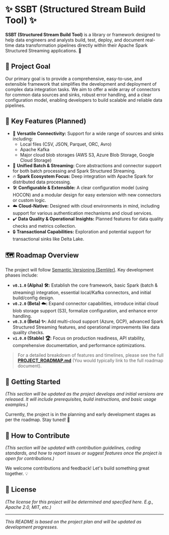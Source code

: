 # ✨ SSBT (Structured Stream Build Tool) ✨

**SSBT (Structured Stream Build Tool)** is a library or framework designed to help data engineers and analysts build, test, deploy, and document real-time data transformation pipelines directly within their Apache Spark Structured Streaming applications. 🚀

## 🎯 Project Goal

Our primary goal is to provide a comprehensive, easy-to-use, and extensible framework that simplifies the development and deployment of complex data integration tasks. We aim to offer a wide array of connectors for common data sources and sinks, robust error handling, and a clear configuration model, enabling developers to build scalable and reliable data pipelines.

## 🌟 Key Features (Planned)

* 🔌 **Versatile Connectivity:** Support for a wide range of sources and sinks including:
    * Local files (CSV, JSON, Parquet, ORC, Avro)
    * Apache Kafka
    * Major cloud blob storages (AWS S3, Azure Blob Storage, Google Cloud Storage)
* 🔄 **Unified Batch & Streaming:** Core abstractions and connector support for both batch processing and Spark Structured Streaming.
* 🔥 **Spark Ecosystem Focus:** Deep integration with Apache Spark for distributed data processing.
* 🛠️ **Configurable & Extensible:** A clear configuration model (using HOCON) and a modular design for easy extension with new connectors or custom logic.
* ☁️ **Cloud-Native:** Designed with cloud environments in mind, including support for various authentication mechanisms and cloud services.
* ✔️ **Data Quality & Operational Insights:** Planned features for data quality checks and metrics collection.
* 🔒 **Transactional Capabilities:** Exploration and potential support for transactional sinks like Delta Lake.

## 🗺️ Roadmap Overview

The project will follow [Semantic Versioning (SemVer)](https://semver.org/). Key development phases include:

* **`v0.1.0` (Alpha) 🛠️:** Establish the core framework, basic Spark (batch & streaming) integration, essential local/Kafka connectors, and initial build/config design.
* **`v0.2.0` (Beta) ☁️:** Expand connector capabilities, introduce initial cloud blob storage support (S3), formalize configuration, and enhance error handling.
* **`v0.3.0` (Beta) ✨:** Add multi-cloud support (Azure, GCP), advanced Spark Structured Streaming features, and operational improvements like data quality checks.
* **`v1.0.0` (Stable) 🏆:** Focus on production readiness, API stability, comprehensive documentation, and performance optimizations.

> For a detailed breakdown of features and timelines, please see the full [**PROJECT_ROADMAP.md**](docs/PROJECT_ROADMAP.md) (You would typically link to the full roadmap document).

## 🚀 Getting Started

*(This section will be updated as the project develops and initial versions are released. It will include prerequisites, build instructions, and basic usage examples.)*

Currently, the project is in the planning and early development stages as per the roadmap. Stay tuned! 📡

## 🤝 How to Contribute

*(This section will be updated with contribution guidelines, coding standards, and how to report issues or suggest features once the project is open for contributions.)*

We welcome contributions and feedback! Let's build something great together. 💡

## 📜 License

*(The license for this project will be determined and specified here. E.g., Apache 2.0, MIT, etc.)*

---

*This README is based on the project plan and will be updated as development progresses.*